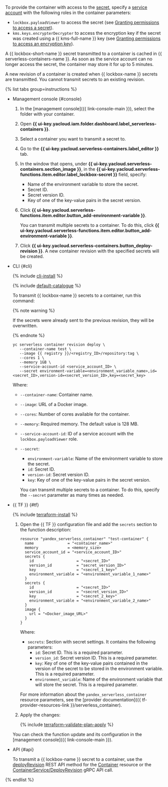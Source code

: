 To provide the container with access to the [secret](../../lockbox/concepts/secret.md), specify a [service account](../../iam/concepts/users/service-accounts.md) with the following roles in the container parameters:
* `lockbox.payloadViewer` to access the secret (see [Granting permissions to access a secret](../../lockbox/operations/secret-access.md)).
* `kms.keys.encrypterDecrypter` to access the encryption key if the secret was created using a {{ kms-full-name }} key (see [Granting permissions to access an encryption key](../../kms/operations/key-access.md)).

A {{ lockbox-short-name }} secret transmitted to a container is cached in {{ serverless-containers-name }}. As soon as the service account can no longer access the secret, the container may store it for up to 5 minutes.

A new revision of a container is created when {{ lockbox-name }} secrets are transmitted. You cannot transmit secrets to an existing revision.

{% list tabs group=instructions %}

- Management console {#console}

   1. In the [management console]({{ link-console-main }}), select the folder with your container.
   1. Open **{{ ui-key.yacloud.iam.folder.dashboard.label_serverless-containers }}**.
   1. Select a container you want to transmit a secret to.
   1. Go to the **{{ ui-key.yacloud.serverless-containers.label_editor }}** tab.
   1. In the window that opens, under **{{ ui-key.yacloud.serverless-containers.section_image }}**, in the **{{ ui-key.yacloud.serverless-functions.item.editor.label_lockbox-secret }}** field, specify:
      * Name of the environment variable to store the secret.
      * Secret ID.
      * Secret version ID.
      * Key of one of the key-value pairs in the secret version.
   1. Click **{{ ui-key.yacloud.serverless-functions.item.editor.button_add-environment-variable }}**.

      You can transmit multiple secrets to a container. To do this, click **{{ ui-key.yacloud.serverless-functions.item.editor.button_add-environment-variable }}**.

   1. Click **{{ ui-key.yacloud.serverless-containers.button_deploy-revision }}**. A new container revision with the specified secrets will be created.

- CLI {#cli}

   {% include [cli-install](../cli-install.md) %}

   {% include [default-catalogue](../default-catalogue.md) %}

   To transmit {{ lockbox-name }} secrets to a container, run this command:

   {% note warning %}

   If the secrets were already sent to the previous revision, they will be overwritten.

   {% endnote %}

   ```
   yc serverless container revision deploy \
      --container-name test \
      --image {{ registry }}/<registry_ID>/repository:tag \
      --cores 1 \
      --memory 1GB \
      --service-account-id <service_account_ID> \
      --secret environment-variable=<environment_variable_name>,id=<secret_ID>,version-id=<secret_version_ID>,key=<secret_key>
   ```

   Where:

   * `--container-name`: Container name.
   * `--image`: URL of a Docker image.
   * `--cores`: Number of cores available for the container.
   * `--memory`: Required memory. The default value is 128 MB.
   * `--service-account-id`: ID of a service account with the `lockbox.payloadViewer` role.
   * `--secret`:
      * `environment-variable`: Name of the environment variable to store the secret.
      * `id`: Secret ID.
      * `version-id`: Secret version ID.
      * `key`: Key of one of the key-value pairs in the secret version.

      You can transmit multiple secrets to a container. To do this, specify the `--secret` parameter as many times as needed.

- {{ TF }} {#tf}

   {% include [terraform-install](../../_includes/terraform-install.md) %}

   1. Open the {{ TF }} configuration file and add the `secrets` section to the function description:

      ```hcl
      resource "yandex_serverless_container" "test-container" {
        name               = "<container_name>"
        memory             = <memory_size>
        service_account_id = "<service_account_ID>"
        secrets {
          id                   = "<secret_ID>"
          version_id           = "secret_version_ID>"
          key                  = "<secret_1_key>"
          environment_variable = "<environment_variable_1_name>"
        }
        secrets {
          id                   = "<secret_ID>"
          version_id           = "<secret_version_ID>"
          key                  = "<secret_2_key>"
          environment_variable = "<environment_variable_2_name>"
        }
        image {
          url = "<Docker_image_URL>"
        }
      }
      ```

      Where:
      * `secrets`: Section with secret settings. It contains the following parameters:
         * `id`: Secret ID. This is a required parameter.
         * `version_id`: Secret version ID. This is a required parameter.
         * `key`: Key of one of the key-value pairs contained in the version of the secret to be stored in the environment variable. This is a required parameter.
         * `environment_variable`: Name of the environment variable that will store the secret. This is a required parameter.

      For more information about the `yandex_serverless_container` resource parameters, see the [provider documentation]({{ tf-provider-resources-link }}/serverless_container).

   1. Apply the changes:

      {% include [terraform-validate-plan-apply](../../_tutorials/_tutorials_includes/terraform-validate-plan-apply.md) %}

   You can check the function update and its configuration in the [management console]({{ link-console-main }}).

- API {#api}

   To transmit a {{ lockbox-name }} secret to a container, use the [deployRevision](../../serverless-containers/containers/api-ref/Container/deployRevision.md) REST API method for the [Container](../../serverless-containers/containers/api-ref/Container/index.md) resource or the [ContainerService/DeployRevision](../../serverless-containers/containers/api-ref/grpc/container_service.md#DeployRevision) gRPC API call.

{% endlist %}